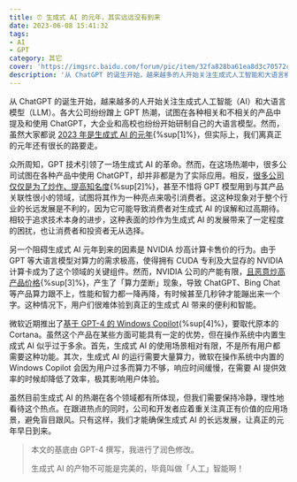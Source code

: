 ```yaml
---
title: ⏰ 生成式 AI 的元年，其实远远没有到来
date: 2023-06-08 15:41:32
tags:
- AI
- GPT
category: 其它
cover: 'https://imgsrc.baidu.com/forum/pic/item/32fa828ba61ea8d3c70572cad20a304e241f58dc.jpg'
description: '从 ChatGPT 的诞生开始，越来越多的人开始关注生成式人工智能和大语言模型。各大公司纷纷蹭上 GPT 热潮，试图在各种相关和不相关的产品中提及和使用 ChatGPT，大企业和高校也纷纷开始研制自己的大语言模型。然而，虽然大家都说 2023 年是生成式 AI 的元年，但实际上，我们离真正的元年还有很长的路要走。'
---
```


从 ChatGPT 的诞生开始，越来越多的人开始关注生成式人工智能（AI）和大语言模型（LLM）。各大公司纷纷蹭上 GPT 热潮，试图在各种相关和不相关的产品中提及和使用 ChatGPT，大企业和高校也纷纷开始研制自己的大语言模型。然而，虽然大家都说 [2023 年是生成式 AI 的元年](https://zhuanlan.zhihu.com/p/623682862){%sup[1]%}，但实际上，我们离真正的元年还有很长的路要走。

众所周知，GPT 技术引领了一场生成式 AI 的革命。然而，在这场热潮中，很多公司试图在各种产品中使用 ChatGPT，却并非都是为了实际应用。相反，[很多公司仅仅是为了炒作、提高知名度](https://finance.sina.com.cn/tech/csj/2023-02-10/doc-imyfeqpw2937653.shtml){%sup[2]%}，甚至不惜将 GPT 模型用到与其产品关联性很小的领域，试图将其作为一种亮点来吸引消费者。这这种现象对于整个行业的长远发展是不利的，因为它可能导致消费者对生成式 AI 的误解和过高期待。相较于追求技术本身的进步，这种表面的炒作为生成式 AI 的发展带来了一定程度的困扰，也让消费者和投资者无从选择。

另一个阻碍生成式 AI 元年到来的因素是 NVIDIA 炒高计算卡售价的行为。由于 GPT 等大语言模型对算力的需求极高，使得拥有 CUDA 专利及大显存的 NVIDIA 计算卡成为了这个领域的关键组件。然而，NVIDIA 公司的产能有限，[且恶意炒高产品价格](https://www.yicai.com/news/101732051.html){%sup[3]%}，产生了「算力垄断」现象，导致 ChatGPT、Bing Chat 等产品算力跟不上，性能和智力都一降再降，有时候甚至几秒钟才能蹦出来一个字。这种情况下，用户们很难体验到真正的生成式 AI 带来的便利和智能。 

微软近期推出了[基于 GPT-4 的 Windows Copilot](https://www.soft4fun.net/tech/windows-ai-copilot.htm){%sup[4]%}，要取代原本的 Cortana。虽然这个产品在某些方面可能具有一定的优势，但在操作系统中内置生成式 AI 似乎过于多余。首先，生成式 AI 的使用场景相对有限，不是所有用户都需要这种功能。其次，生成式 AI 的运行需要大量算力，微软在操作系统中内置的 Windows Copilot 会因为用户过多而算力不够，响应时间缓慢，在需要 AI 提供效率的时候却降低了效率，极其影响用户体验。

虽然目前生成式 AI 的热潮在各个领域都有所体现，但我们需要保持冷静，理性地看待这个热点。在跟进热点的同时，公司和开发者应着重关注真正有价值的应用场景，避免盲目跟风。只有这样，我们才能确保生成式 AI 的长远发展，让真正的元年早日到来。

> 本文的基底由 GPT-4 撰写，我进行了润色修改。
>
> 生成式 AI 的产物不可能是完美的，毕竟叫做「人工」智能啊！
